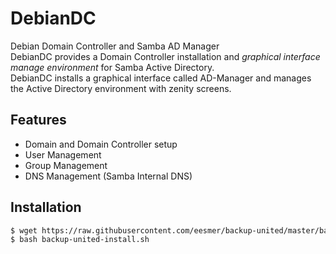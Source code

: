 # DebianDC
Debian Domain Controller and Samba AD Manager<br>
DebianDC provides a Domain Controller installation and <i>graphical interface manage environment</i> for Samba Active Directory.<br>
DebianDC installs a graphical interface called AD-Manager and manages the Active Directory environment with zenity screens.<br>


## Features
- Domain and Domain Controller setup
- User Management
- Group Management
- DNS Management (Samba Internal DNS)

## Installation
```sh
$ wget https://raw.githubusercontent.com/eesmer/backup-united/master/backup-united-install.sh
$ bash backup-united-install.sh
```
